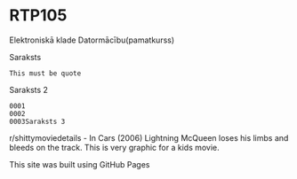 # RTP105
Elektroniskā klade Datormācību(pamatkurss)

Saraksts

    This must be quote

Saraksts 2

    0001
    0002
    0003Saraksts 3

r/shittymoviedetails - In Cars (2006) Lightning McQueen loses his limbs and bleeds on the track. This is very graphic for a kids movie.


This site was built using GitHub Pages




